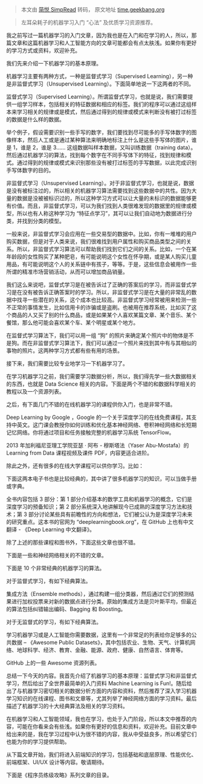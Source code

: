 > 本文由 [简悦 SimpRead](http://ksria.com/simpread/) 转码， 原文地址 [time.geekbang.org](https://time.geekbang.org/column/article/11669)

> 左耳朵耗子的机器学习入门 “心法” 及优质学习资源推荐。

我之前写过一篇机器学习的入门文章，因为我也是在入门和在学习的人，所以，那篇文章和这篇机器学习和人工智能方向的文章可能都会有点太肤浅。如果你有更好的学习方式或资料，欢迎补充。

我们先来介绍一下机器学习的基本原理。

机器学习主要有两种方式，一种是监督式学习（Supervised Learning），另一种是非监督式学习（Unsupervised Learning）。下面简单地说一下这两者的不同。

监督式学习（Supervised Learning）。所谓监督式学习，也就是说，我们需要提供一组学习样本，包括相关的特征数据和相应的标签。我们的程序可以通过这组样本来学习相关的规律或是模式，然后通过得到的规律或模式来判断没有被打过标签的数据是什么样的数据。

举个例子，假设需要识别一些手写的数字，我们要找到尽可能多的手写体数字的图像样本，然后人工或是通过某种算法来明确地标注上什么是这些手写体的图片，谁是 1，谁是 2，谁是 3…… 这组数据叫样本数据，又叫训练数据（training data）。然后通过机器学习的算法，找到每个数字在不同手写体下的特征，找到规律和模式。通过得到的规律或模式来识别那些没有被打过标签的手写数据，以此完成识别手写体数字的目的。

非监督式学习（Unsupervised Learning）。对于非监督式学习，也就是说，数据是没有被标注过的，所以相关的机器学习算法需要找到这些数据中的共性。因为大量的数据是没被被标识过的，所以这种学习方式可以让大量的未标识的数据能够更有价值。而且，非监督式学习，可以为我们找到人类很难发现的数据里的规律或模型，所以也有人称这种学习为 “特征点学习”，其可以让我们自动地为数据进行分类，并找到分类的模型。

一般来说，非监督式学习会应用在一些交易型的数据中。比如，你有一堆堆的用户购买数据，但是对于人类来说，我们很难找到用户属性和购买商品类型之间的关系。所以，非监督式学习算法可以帮助我们找到它们之间的关系。比如，一个在某年龄段的女性购买了某种肥皂，有可能说明这个女性在怀孕期，或是某人购买儿童用品，有可能说明这个人的关系链中有孩子，等等。于是，这些信息会被用作一些所谓的精准市场营销活动，从而可以增加商品销量。

我们这么来说吧，监督式学习是在被告诉过了正确的答案后的学习，而非监督式学习是在没有被告诉正确答案时的学习。所以，非监督式学习是在大量的非常乱的数据中找寻一些潜在的关系，这个成本也比较高。非监督式学习经常被用来检测一些不正常的事情发生，比如信用卡的诈骗或是盗刷。也被用在推荐系统，比如买了这个商品的人又买了别的什么商品，或是如果某个人喜欢某篇文章、某个音乐、某个餐馆，那么他可能会喜欢某个车、某个明星或某个地方。

在监督式学习算法下，我们可以用一组 “狗” 的照片来确定某个照片中的物体是不是狗。而在非监督式学习算法下，我们可以通过一个照片来找到其中有与其相似的事物的照片。这两种学习方式都有些有用的场景。

接下来，我们需要比较专业地学习一下机器学习了。

在学习机器学习之前，我们需要学习数据分析，所以，我们得先学一些大数据相关的东西，也就是 Data Science 相关的内容。下面是两个不错的和数据科学相关的教程以及一个资源列表。

之后，有下面几门不错的在线机器学习的课程供你入门，也是非常不错。

Deep Learning by Google ，Google 的一个关于深度学习的在线免费课程，其支持中英文。这门课会教授你如何训练和优化基本神经网络、卷积神经网络和长短期记忆网络。你将通过项目和任务接触完整的机器学习系统 TensorFlow。

2013 年加利福尼亚理工学院亚瑟 · 阿布 - 穆斯塔法（Yaser Abu-Mostafa）的 Learning from Data 课程视频及课件 PDF，内容更适合进阶。

除此之外，还有很多的在线大学课程可以供你学习。比如：

下面这两本电子书也是比较经典的，其中讲了很多机器学习的知识，可以当做手册或字典。

全书内容包括 3 部分：第 1 部分介绍基本的数学工具和机器学习的概念，它们是深度学习的预备知识；第 2 部分系统深入地讲解现今已成熟的深度学习方法和技术；第 3 部分讨论某些具有前瞻性的方向和想法，它们被公认为是深度学习未来的研究重点。这本书的官网为 “deeplearningbook.org”，在 GitHub 上也有中文翻译 - 《Deep Learning 中文翻译》。

除了上述的那些课程和图书外，下面这些文章也很不错。

下面是一些和神经网络相关的不错的文章。

下面是 10 个非常经典的机器学习的算法。

对于监督式学习，有如下经典算法。

集成方法（Ensemble methods），通过构建一组分类器，然后通过它们的预测结果进行加权投票来对新的数据点进行分类。原始的集成方法是贝叶斯平均，但最近的算法包括纠错输出编码、Bagging 和 Boosting。

对于无监督式的学习，有如下经典算法。

学习机器学习或是人工智能你需要数据，这里有一个非常足的列表给你足够多的公共数据 – 《Awesome Public Datasets》，其中包括农业、生物、天气、计算机网络、地球科学、经济、教育、金融、能源、政府、健康、自然语言、体育等。

GitHub 上的一些 Awesome 资源列表。

总结一下今天的内容。我首先介绍了机器学习的基本原理：监督式学习和非监督式学习，然后给出了全世界最简单的入门资料 Machine Learning is Fun!。随后给出了与机器学习密切相关的数据分析方面的内容和资料，然后推荐了深入学习机器学习知识的在线课程、图书和文章等，尤其列举了神经网络方面的学习资料。最后描述了机器学习的十大经典算法及相关的学习资料。

在机器学习和人工智能领域，我也在学习，也处于入门阶段，所以本文中推荐的内容，可能在你看来会有些浅。如果你有更好的信息和资料，欢迎补充。目前文章中给出来的是，我在学习过程中认为很不错的内容，我从中受益良多，所以希望它们也能为你的学习提供帮助。

从下篇文章开始，我们将进入前端知识的学习，包括基础和底层原理、性能优化、前端框架、UI/UX 设计等内容。敬请期待。

下面是《程序员练级攻略》系列文章的目录。
